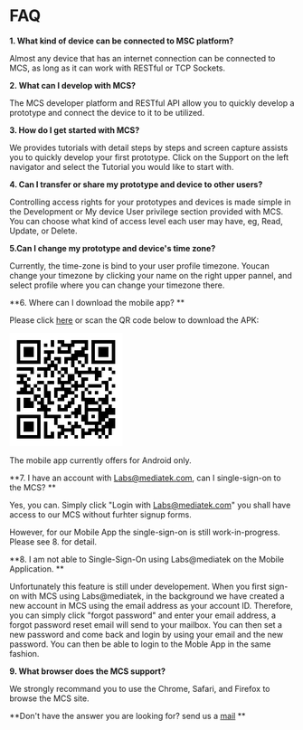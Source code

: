 # FAQ

**1. What kind of device can be connected to MSC platform?**

Almost any device that has an internet connection can be connected to MCS, as long as it can work with RESTful or TCP Sockets.

**2. What can I develop with MCS?**

The MCS developer platform and RESTful API allow you to quickly develop a prototype and connect the device to it to be utilized.

**3. How do I get started with MCS?**

We provides tutorials with detail steps by steps and screen capture assists you to quickly develop your first prototype. Click on the Support on the left navigator and select the Tutorial you would like to start with.

**4. Can I transfer or share my prototype and device to other users?**

Controlling access rights for your prototypes and devices is made simple in the Development or My device User privilege section provided with MCS. You can choose what kind of access level each user may have, eg, Read, Update, or Delete.

**5.Can I change my prototype and device's time zone?**

Currently, the time-zone is bind to your user profile timezone. Youcan change your timezone by clicking your name on the right upper pannel, and select profile where you can change your timezone there.

**6. Where can I download the mobile app? **

Please click [here](http://mcs.mediatek.com/iot/mobile/android) or scan the QR code below to download the APK:

![](https://raw.githubusercontent.com/Mediatek-Cloud/MCS/master/graphics/mobileapp_android.png)

The mobile app currently offers for Android only.

**7. I have an account with Labs@mediatek.com, can I single-sign-on to the MCS? **

Yes, you can. Simply click "Login with Labs@mediatek.com" you shall have access to our MCS without furhter signup forms.

However, for our Mobile App the single-sign-on is still work-in-progress.
Please see 8. for detail.

**8. I am not able to Single-Sign-On using Labs@mediatek on the Mobile Application. **

Unfortunately this feature is still under developement. When you first sign-on with MCS using Labs@mediatek, in the background we have created a new account in MCS using the email address as your account ID. Therefore, you can simply click "forgot password" and enter your email address, a forgot password reset email will send to your mailbox. You can then set a new password and come back and login by using your email and the new password. You can then be able to login to the Moble App in the same fashion.


**9. What browser does the MCS support?**

We strongly recommand you to use the Chrome, Safari, and Firefox to browse the MCS site.




**Don't have the answer you are looking for? send us a [mail](mtkcloudsandbox@mediatek.com) **

